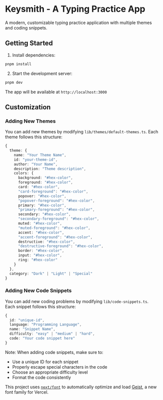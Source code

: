 # Keysmith - A Typing Practice App

A modern, customizable typing practice application with multiple themes and coding snippets.

## Getting Started

1. Install dependencies:

```bash
pnpm install
```

2. Start the development server:

```bash
pnpm dev
```

The app will be available at `http://localhost:3000`

## Customization

### Adding New Themes

You can add new themes by modifying `lib/themes/default-themes.ts`. Each theme follows this structure:

```typescript
{
  theme: {
    name: "Your Theme Name",
    id: "your-theme-id",
    author: "Your Name",
    description: "Theme description",
    colors: {
      background: "#hex-color",
      foreground: "#hex-color",
      card: "#hex-color",
      "card-foreground": "#hex-color",
      popover: "#hex-color",
      "popover-foreground": "#hex-color",
      primary: "#hex-color",
      "primary-foreground": "#hex-color",
      secondary: "#hex-color",
      "secondary-foreground": "#hex-color",
      muted: "#hex-color",
      "muted-foreground": "#hex-color",
      accent: "#hex-color",
      "accent-foreground": "#hex-color",
      destructive: "#hex-color",
      "destructive-foreground": "#hex-color",
      border: "#hex-color",
      input: "#hex-color",
      ring: "#hex-color"
    }
  },
  category: "Dark" | "Light" | "Special"
}
```

### Adding New Code Snippets

You can add new coding problems by modifying `lib/code-snippets.ts`. Each snippet follows this structure:

```typescript
{
  id: "unique-id",
  language: "Programming Language",
  name: "Snippet Name",
  difficulty: "easy" | "medium" | "hard",
  code: "Your code snippet here"
}
```

Note: When adding code snippets, make sure to:

- Use a unique ID for each snippet
- Properly escape special characters in the code
- Choose an appropriate difficulty level
- Format the code consistently

This project uses [`next/font`](https://nextjs.org/docs/app/building-your-application/optimizing/fonts) to automatically optimize and load [Geist](https://vercel.com/font), a new font family for Vercel.
